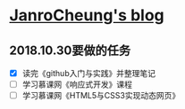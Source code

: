# [JanroCheung's blog](https://angelpray.github.io)

## 2018.10.30要做的任务
- [x] 读完《github入门与实践》并整理笔记
- [ ] 学习慕课网《响应式开发》课程
- [ ] 学习慕课网《HTML5与CSS3实现动态网页》